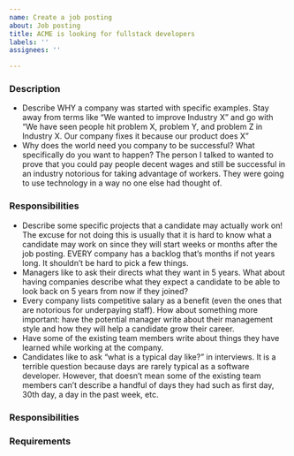 ```yaml
---
name: Create a job posting
about: Job posting
title: ACME is looking for fullstack developers
labels: ''
assignees: ''

---
```


### Description
- Describe WHY a company was started with specific examples. Stay away from terms like “We wanted to improve Industry X” and go with “We have seen people hit problem X, problem Y, and problem Z in Industry X. Our company fixes it because our product does X”
- Why does the world need you company to be successful? What specifically do you want to happen? The person I talked to wanted to prove that you could pay people decent wages and still be successful in an industry notorious for taking advantage of workers. They were going to use technology in a way no one else had thought of.

### Responsibilities
- Describe some specific projects that a candidate may actually work on! The excuse for not doing this is usually that it is hard to know what a candidate may work on since they will start weeks or months after the job posting. EVERY company has a backlog that’s months if not years long. It shouldn’t be hard to pick a few things.
- Managers like to ask their directs what they want in 5 years. What about having companies describe what they expect a candidate to be able to look back on 5 years from now if they joined?
- Every company lists competitive salary as a benefit (even the ones that are notorious for underpaying staff). How about something more important: have the potential manager write about their management style and how they will help a candidate grow their career.
- Have some of the existing team members write about things they have learned while working at the company.
- Candidates like to ask “what is a typical day like?” in interviews. It is a terrible question because days are rarely typical as a software developer. However, that doesn’t mean some of the existing team members can’t describe a handful of days they had such as first day, 30th day, a day in the past week, etc.

### Responsibilities
### Requirements
